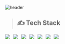 <!-- Header -->
![header](https://capsule-render.vercel.app/api?type=Waving&color=gradient&height=300&section=header&text=✋Hello&ensp;I'm&ensp;YoungWoong%20&fontSize=60&animation=fadeIn)

> ## ✍️ Tech Stack 

<div>
  <img src="https://img.shields.io/badge/HTML5-F05032?style=for-the-badge&logo=html5&logoColor=white">&ensp;
  <img src="https://img.shields.io/badge/CSS-007ACC?style=for-the-badge&logo=css3&logoColor=white">&ensp;
  <img src="https://img.shields.io/badge/Java-CC0000?style=for-the-badge&logo=java&logoColor=white">&ensp;
  <img src="https://img.shields.io/badge/JavaScript-%23F7DF1C?style=for-the-badge&logo=javascript&logoColor=black">&ensp;
  <img src="https://img.shields.io/badge/Springboot-6DB33F?style=for-the-badge&logo=Spring&logoColor=white">&ensp;
  <img src="https://img.shields.io/badge/AWSEC2-232F3E?style=for-the-badge&logo=amazonec2&logoColor=white">&ensp;
  <img src="https://img.shields.io/badge/AWSRDS-527FFF?style=for-the-badge&logo=amazonrds&logoColor=white">&ensp;
</div>

<!--
**YoungWoong22/YoungWoong22** is a ✨ _special_ ✨ repository because its `README.md` (this file) appears on your GitHub profile.

Here are some ideas to get you started:

- 🔭 I’m currently working on ...
- 🌱 I’m currently learning ...
- 👯 I’m looking to collaborate on ...
- 🤔 I’m looking for help with ...
- 💬 Ask me about ...
- 📫 How to reach me: ...
- 😄 Pronouns: ...
- ⚡ Fun fact: ...
-->
